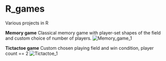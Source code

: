 # R_games
Various projects in R


**Memory game**
Classical memory game with player-set shapes of the field and custom choice of number of players.
![Memory_game_1](https://user-images.githubusercontent.com/92677707/144763208-0da39ce5-ecdf-434c-be3e-7cafe99b4efb.png)

**Tictactoe game**
Custom chosen playing field and win condition, player count == 2
![Tictactoe_1](https://user-images.githubusercontent.com/92677707/144763262-2a9fb90e-a465-4432-9a13-921287dbbb51.png)
